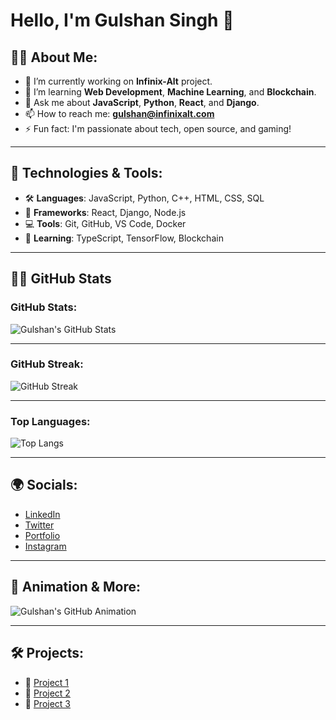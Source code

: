 # Hello, I'm Gulshan Singh 👋

## 👨‍💻 About Me:
- 🔭 I’m currently working on **Infinix-Alt** project.
- 🌱 I’m learning **Web Development**, **Machine Learning**, and **Blockchain**.
- 💬 Ask me about **JavaScript**, **Python**, **React**, and **Django**.
- 📫 How to reach me: **gulshan@infinixalt.com**
- ⚡ Fun fact: I'm passionate about tech, open source, and gaming!

---

## 🔧 Technologies & Tools:
- 🛠️ **Languages**: JavaScript, Python, C++, HTML, CSS, SQL
- 🧰 **Frameworks**: React, Django, Node.js
- 💻 **Tools**: Git, GitHub, VS Code, Docker
- 🌱 **Learning**: TypeScript, TensorFlow, Blockchain

---

## 🧑‍💻 GitHub Stats

### GitHub Stats:
![Gulshan's GitHub Stats](https://github-readme-stats.vercel.app/api?username=infinix-alt&show_icons=true&count_private=true&hide=prs&theme=radical)

---

### GitHub Streak:
![GitHub Streak](https://github-readme-streak-stats.herokuapp.com/?user=infinix-alt&theme=dark)

---

### Top Languages:
![Top Langs](https://github-readme-stats.vercel.app/api/top-langs/?username=infinix-alt&layout=compact&theme=dark)

---

## 🌍 Socials:
- [LinkedIn](https://www.linkedin.com/in/gulshan-singh)
- [Twitter](https://twitter.com/infinix_alt)
- [Portfolio](https://infinix-alt.com)
- [Instagram](https://instagram.com/infinix_alt)

---

## 🚀 Animation & More:
![Gulshan's GitHub Animation](https://github-profile-trophy.vercel.app/?username=infinix-alt&theme=radical&row=1&column=4&margin-w=15&margin-h=15)

---

## 🛠️ Projects:
- 🔗 [Project 1](https://github.com/infinix-alt/project1)
- 🔗 [Project 2](https://github.com/infinix-alt/project2)
- 🔗 [Project 3](https://github.com/infinix-alt/project3)

